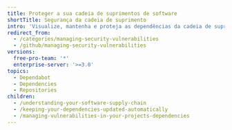 ```yaml
---
title: Proteger a sua cadeia de suprimentos de software
shortTitle: Segurança da cadeia de suprimento
intro: 'Visualize, mantenha e proteja as dependências da cadeia de suprimentos do seu software.'
redirect_from:
  - /categories/managing-security-vulnerabilities
  - /github/managing-security-vulnerabilities
versions:
  free-pro-team: '*'
  enterprise-server: '>=3.0'
topics:
  - Dependabot
  - Dependencies
  - Repositories
children:
  - /understanding-your-software-supply-chain
  - /keeping-your-dependencies-updated-automatically
  - /managing-vulnerabilities-in-your-projects-dependencies
---
```


